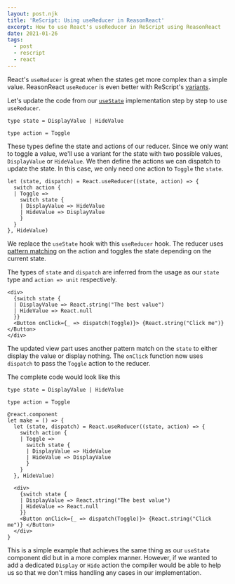 ```yaml
---
layout: post.njk
title: 'ReScript: Using useReducer in ReasonReact'
excerpt: How to use React's useReducer in ReScript using ReasonReact
date: 2021-01-26
tags:
  - post
  - rescript
  - react
---
```


React's `useReducer` is great when the states get more complex than a simple
value. ReasonReact `useReducer` is even better with ReScript's [variants](https://rescript-lang.org/docs/manual/latest/variant).

Let's update the code from our [`useState`](/posts/using-usestate-in-reasonreact/)
implementation step by step to use `useReducer`.

```reason
type state = DisplayValue | HideValue

type action = Toggle
```

These types define the state and actions of our reducer. Since we only want to toggle a
value, we'll use a variant for the state with two possible values, `DisplayValue` or
`HideValue`. We then define the actions we can dispatch to update the state. In
this case, we only need one action to `Toggle` the `state`.

```reason
let (state, dispatch) = React.useReducer((state, action) => {
  switch action {
  | Toggle =>
    switch state {
    | DisplayValue => HideValue
    | HideValue => DisplayValue
    }
  }
}, HideValue)
```

We replace the `useState` hook with this `useReducer` hook. The reducer uses [pattern
matching](https://rescript-lang.org/docs/manual/latest/pattern-matching-destructuring#switch-based-on-shape-of-data)
on the action and toggles the state depending on the current state.

The types of
`state` and `dispatch` are inferred from the usage as our `state` type and
`action => unit` respectively.

```reason
<div>
  {switch state {
  | DisplayValue => React.string("The best value")
  | HideValue => React.null
  }}
  <Button onClick={_ => dispatch(Toggle)}> {React.string("Click me")} </Button>
</div>
```

The updated view part uses another pattern match on the `state` to either display
the value or display nothing. The `onClick` function now uses `dispatch` to pass the
`Toggle` action to the reducer.

The complete code would look like this

```reason
type state = DisplayValue | HideValue

type action = Toggle

@react.component
let make = () => {
  let (state, dispatch) = React.useReducer((state, action) => {
    switch action {
    | Toggle =>
      switch state {
      | DisplayValue => HideValue
      | HideValue => DisplayValue
      }
    }
  }, HideValue)

  <div>
    {switch state {
    | DisplayValue => React.string("The best value")
    | HideValue => React.null
    }}
    <Button onClick={_ => dispatch(Toggle)}> {React.string("Click me")} </Button>
  </div>
}
```

This is a simple example that achieves the same thing as our `useState`
component did but in a more complex manner. However, if we wanted to add a dedicated `Display` or
`Hide` action the compiler would be able to help us so that we don't miss
handling any cases in our implementation.
